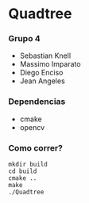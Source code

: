 # Quadtree

### Grupo 4
 - Sebastian Knell
 - Massimo Imparato
 - Diego Enciso
 - Jean Angeles

### Dependencias
* cmake
* opencv

### Como correr?
```shell
mkdir build
cd build
cmake ..
make
./Quadtree
```